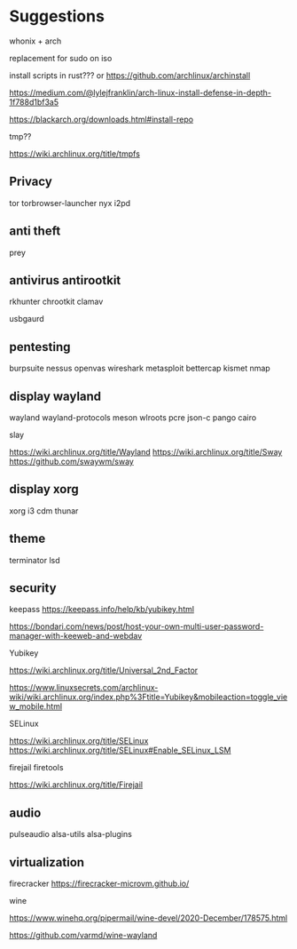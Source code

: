 # Suggestions

whonix + arch

replacement for sudo on iso

install scripts in rust??? or 
https://github.com/archlinux/archinstall

https://medium.com/@lylejfranklin/arch-linux-install-defense-in-depth-1f788d1bf3a5

https://blackarch.org/downloads.html#install-repo

tmp??

https://wiki.archlinux.org/title/tmpfs
## Privacy
tor
torbrowser-launcher 
nyx
i2pd

## anti theft
prey

## antivirus antirootkit
rkhunter 
chrootkit 
clamav

usbgaurd

## pentesting
burpsuite nessus openvas wireshark metasploit bettercap kismet nmap 

## display wayland
wayland
wayland-protocols
meson
wlroots
pcre
json-c
pango
cairo

slay

https://wiki.archlinux.org/title/Wayland
https://wiki.archlinux.org/title/Sway
https://github.com/swaywm/sway


## display xorg
xorg
i3
cdm
thunar

## theme
terminator
lsd

## security
keepass
https://keepass.info/help/kb/yubikey.html

https://bondari.com/news/post/host-your-own-multi-user-password-manager-with-keeweb-and-webdav

Yubikey

https://wiki.archlinux.org/title/Universal_2nd_Factor

https://www.linuxsecrets.com/archlinux-wiki/wiki.archlinux.org/index.php%3Ftitle=Yubikey&mobileaction=toggle_view_mobile.html


SELinux

https://wiki.archlinux.org/title/SELinux
https://wiki.archlinux.org/title/SELinux#Enable_SELinux_LSM


firejail firetools

https://wiki.archlinux.org/title/Firejail

## audio
pulseaudio
alsa-utils
alsa-plugins

## virtualization
firecracker
https://firecracker-microvm.github.io/

wine 

https://www.winehq.org/pipermail/wine-devel/2020-December/178575.html

https://github.com/varmd/wine-wayland
